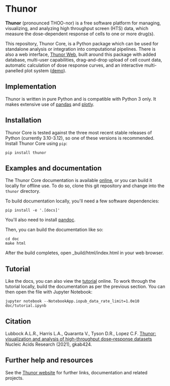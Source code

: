 # Thunor

**Thunor** (pronounced THOO-nor) is a free software platform for managing,
visualizing, and analyzing high throughput screen (HTS) data, which measure
the dose-dependent response of cells to one or more drug(s).

This repository, Thunor Core, is a Python package which can be used for
standalone analysis or integration into computational pipelines. There
is also a web interface, [Thunor Web](https://github.com/alubbock/thunor-web),
built around this package with added database, multi-user capabilities, drag-and-drop upload of cell count data,
automatic calculation of dose response curves, and an interactive
multi-panelled plot system ([demo](https://demo.thunor.net)).

## Implementation

Thunor is written in pure Python and is compatible with Python 3 only.
It makes extensive use of [pandas](http://pandas.pydata.org/) and
[plotly](http://plot.ly/python/).

## Installation

Thunor Core is tested against the three most recent stable releases
of Python (currently 3.10-3.12), so one of these versions is
recommended. Install Thunor Core using `pip`:

```
pip install thunor
```

## Examples and documentation

The Thunor Core documentation is available [online](https://core.thunor.net),
or you can build it locally for offline use. To do so, clone this git
repository and change into the `thunor` directory.

To build documentation locally, you'll need a few software dependencies:

    pip install -e '.[docs]'

You'll also need to install [pandoc](https://pandoc.org/installing.html).

Then, you can build the documentation like so:

    cd doc
    make html

After the build completes, open _build/html/index.html in your web browser.

## Tutorial

Like the docs, you can also view the [tutorial](https://core.thunor.net/en/latest/tutorial.html) online.
To work through the tutorial locally, build the documentation as per the previous section. You can then open the file with Jupyter Notebook:

    jupyter notebook --NotebookApp.iopub_data_rate_limit=1.0e10 doc/tutorial.ipynb

## Citation

Lubbock A.L.R., Harris L.A., Quaranta V., Tyson D.R., Lopez C.F.
[Thunor: visualization and analysis of high-throughput dose–response datasets](https://doi.org/10.1093/nar/gkab424)
Nucleic Acids Research (2021), gkab424.

## Further help and resources

See the [Thunor website](https://www.thunor.net) for further links,
documentation and related projects.
